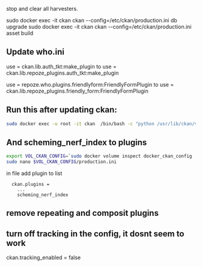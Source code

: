 stop and clear all harvesters.


sudo docker exec -it ckan ckan  --config=/etc/ckan/production.ini db upgrade
sudo docker exec -it ckan ckan  --config=/etc/ckan/production.ini asset build


## Update who.ini
use = ckan.lib.auth_tkt:make_plugin
to
use = ckan.lib.repoze_plugins.auth_tkt:make_plugin

use = repoze.who.plugins.friendlyform:FriendlyFormPlugin
to
use = ckan.lib.repoze_plugins.friendly_form:FriendlyFormPlugin




## Run this after updating ckan:
```bash
sudo docker exec -u root -it ckan  /bin/bash -c "python /usr/lib/ckan/venv/src/ckan/ckan/migration/migrate_package_activity.py -c /etc/ckan/production.ini"
```


## And scheming_nerf_index to plugins

```bash
export VOL_CKAN_CONFIG=`sudo docker volume inspect docker_ckan_config | jq -r -c '.[] | .Mountpoint'`
sudo nano $VOL_CKAN_CONFIG/production.ini
```

in file add plugin to list
```
  ckan.plugins =
    ...
    scheming_nerf_index
```

## remove repeating and composit plugins

## turn off tracking in the config, it dosnt seem to work
ckan.tracking_enabled = false
